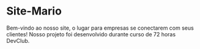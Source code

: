 # Site-Mario
Bem-vindo ao nosso site, o lugar  para empresas se conectarem  com seus clientes! Nosso projeto foi  desenvolvido  durante curso de 72 horas DevClub.